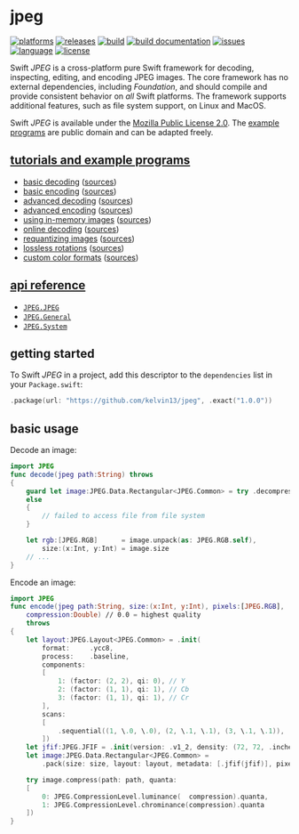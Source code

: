 # jpeg

[![platforms](https://img.shields.io/badge/platforms-linux%20%7C%20macos-lightgrey.svg)](https://swift.org)
[![releases](https://img.shields.io/github/v/release/kelvin13/jpeg)](https://github.com/kelvin13/jpeg/releases)
[![build](https://img.shields.io/github/workflow/status/kelvin13/jpeg/build/master)](https://github.com/kelvin13/jpeg/actions?query=workflow%3Abuild)
[![build documentation](https://img.shields.io/github/workflow/status/kelvin13/jpeg/documentation/master?label=build%20docs)](https://github.com/kelvin13/jpeg/actions?query=workflow%3Adocumentation)
[![issues](https://img.shields.io/github/issues/kelvin13/jpeg)](https://github.com/kelvin13/jpeg/issues?state=open)
[![language](https://img.shields.io/badge/version-swift_5-ffa020.svg)](https://swift.org)
[![license](https://img.shields.io/badge/license-MPL2-ff3079.svg)](https://github.com/kelvin13/jpeg/blob/master/COPYING)

Swift *JPEG* is a cross-platform pure Swift framework for decoding, inspecting, editing, and encoding JPEG images. The core framework has no external dependencies, including *Foundation*, and should compile and provide consistent behavior on *all* Swift platforms. The framework supports additional features, such as file system support, on Linux and MacOS. 

Swift *JPEG* is available under the [Mozilla Public License 2.0](https://www.mozilla.org/en-US/MPL/2.0/). The [example programs](examples/) are public domain and can be adapted freely.

## [tutorials and example programs](examples/)

* [basic decoding](examples#basic-decoding) ([sources](decode-basic/))
* [basic encoding](examples#basic-encoding) ([sources](encode-basic/))
* [advanced decoding](examples#advanced-decoding) ([sources](decode-advanced/))
* [advanced encoding](examples#advanced-encoding) ([sources](encode-advanced/))
* [using in-memory images](examples#using-in-memory-images) ([sources](in-memory/))
* [online decoding](examples#online-decoding) ([sources](decode-online/))
* [requantizing images](examples#requantizing-images) ([sources](recompress/))
* [lossless rotations](examples#lossless-rotations) ([sources](rotate/))
* [custom color formats](examples#custom-color-formats) ([sources](custom-color/))

## [api reference](https://kelvin13.github.io/jpeg/)

* [`JPEG.JPEG`](https://kelvin13.github.io/jpeg/JPEG/)
* [`JPEG.General`](https://kelvin13.github.io/jpeg/General/)
* [`JPEG.System`](https://kelvin13.github.io/jpeg/System/)

## getting started 

To Swift *JPEG* in a project, add this descriptor to the `dependencies` list in your `Package.swift`:

```swift 
.package(url: "https://github.com/kelvin13/jpeg", .exact("1.0.0")) 
```

## basic usage

Decode an image:

```swift 
import JPEG
func decode(jpeg path:String) throws
{
    guard let image:JPEG.Data.Rectangular<JPEG.Common> = try .decompress(path: path)
    else 
    {
        // failed to access file from file system
    }

    let rgb:[JPEG.RGB]      = image.unpack(as: JPEG.RGB.self), 
        size:(x:Int, y:Int) = image.size
    // ...
}
```

Encode an image: 

```swift 
import JPEG
func encode(jpeg path:String, size:(x:Int, y:Int), pixels:[JPEG.RGB], 
    compression:Double) // 0.0 = highest quality
    throws 
{
    let layout:JPEG.Layout<JPEG.Common> = .init(
        format:     .ycc8,
        process:    .baseline, 
        components: 
        [
            1: (factor: (2, 2), qi: 0), // Y
            2: (factor: (1, 1), qi: 1), // Cb
            3: (factor: (1, 1), qi: 1), // Cr 
        ], 
        scans: 
        [
            .sequential((1, \.0, \.0), (2, \.1, \.1), (3, \.1, \.1)),
        ])
    let jfif:JPEG.JFIF = .init(version: .v1_2, density: (72, 72, .inches))
    let image:JPEG.Data.Rectangular<JPEG.Common> = 
        .pack(size: size, layout: layout, metadata: [.jfif(jfif)], pixels: rgb)

    try image.compress(path: path, quanta: 
    [
        0: JPEG.CompressionLevel.luminance(  compression).quanta,
        1: JPEG.CompressionLevel.chrominance(compression).quanta
    ])
}
```

